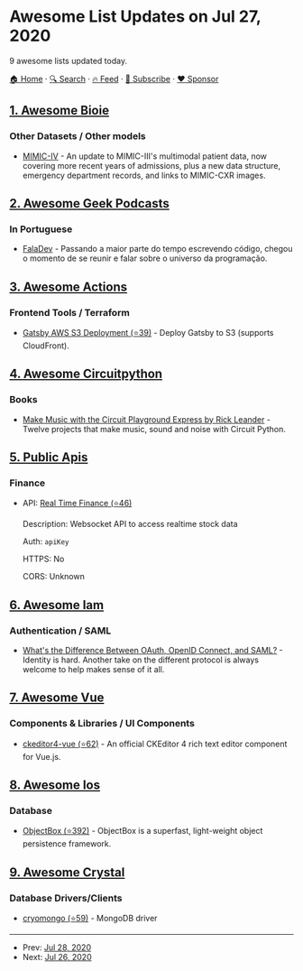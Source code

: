 # Awesome List Updates on Jul 27, 2020

9 awesome lists updated today.

[🏠 Home](/README.md) · [🔍 Search](https://www.trackawesomelist.com/search/) · [🔥 Feed](https://www.trackawesomelist.com/rss.xml) · [📮 Subscribe](https://trackawesomelist.us17.list-manage.com/subscribe?u=d2f0117aa829c83a63ec63c2f&id=36a103854c) · [❤️  Sponsor](https://github.com/sponsors/theowenyoung)



## [1. Awesome Bioie](/content/caufieldjh/awesome-bioie/README.md)

### Other Datasets / Other models

*   [MIMIC-IV](https://mimic-iv.mit.edu/) - An update to MIMIC-III's multimodal patient data, now covering more recent years of admissions, plus a new data structure, emergency department records, and links to MIMIC-CXR images.

## [2. Awesome Geek Podcasts](/content/ayr-ton/awesome-geek-podcasts/README.md)

### In Portuguese

*   [FalaDev](https://anchor.fm/faladev) - Passando a maior parte do tempo escrevendo código, chegou o momento de se reunir e falar sobre o universo da programação.

## [3. Awesome Actions](/content/sdras/awesome-actions/README.md)

### Frontend Tools / Terraform

*   [Gatsby AWS S3 Deployment (⭐39)](https://github.com/jonelantha/gatsby-s3-action) - Deploy Gatsby to S3 (supports CloudFront).

## [4. Awesome Circuitpython](/content/adafruit/awesome-circuitpython/README.md)

### Books

*   [Make Music with the Circuit Playground Express by Rick Leander](https://www.amazon.com/author/rleander) - Twelve projects that make music, sound and noise with Circuit Python.

## [5. Public Apis](/content/public-apis/public-apis/README.md)

### Finance

- API: [Real Time Finance (⭐46)](https://github.com/Real-time-finance/finance-websocket-API/)

  Description: Websocket API to access realtime stock data

  Auth: `apiKey`

  HTTPS: No

  CORS: Unknown



## [6. Awesome Iam](/content/kdeldycke/awesome-iam/README.md)

### Authentication / SAML

*   [What's the Difference Between OAuth, OpenID Connect, and SAML?](https://www.okta.com/identity-101/whats-the-difference-between-oauth-openid-connect-and-saml/) - Identity is hard. Another take on the different protocol is always welcome to help makes sense of it all.

## [7. Awesome Vue](/content/vuejs/awesome-vue/README.md)

### Components & Libraries / UI Components

*   [ckeditor4-vue (⭐62)](https://github.com/ckeditor/ckeditor4-vue) - An official CKEditor 4 rich text editor component for Vue.js.

## [8. Awesome Ios](/content/vsouza/awesome-ios/README.md)

### Database

*   [ObjectBox (⭐392)](https://github.com/objectbox/objectbox-swift) - ObjectBox is a superfast, light-weight object persistence framework.

## [9. Awesome Crystal](/content/veelenga/awesome-crystal/README.md)

### Database Drivers/Clients

*   [cryomongo (⭐59)](https://github.com/elbywan/cryomongo) - MongoDB driver

---

- Prev: [Jul 28, 2020](/content/2020/07/28/README.md)
- Next: [Jul 26, 2020](/content/2020/07/26/README.md)